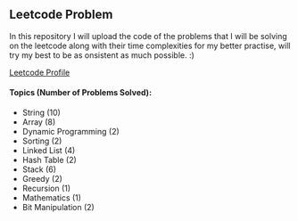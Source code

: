 
## Leetcode Problem

In this repository I will upload the code of the problems that I will be solving on the leetcode along with their time complexities for my better practise, will try my best to be as onsistent as much possible. :)

<a href="https://leetcode.com/prabhxs/">Leetcode Profile </a>

#### Topics (Number of Problems Solved):
- String (10)
- Array (8)
- Dynamic Programming (2)
- Sorting (2)
- Linked List (4)
- Hash Table (2)
- Stack (6)
- Greedy (2)
- Recursion (1)
- Mathematics (1)
- Bit Manipulation (2)
